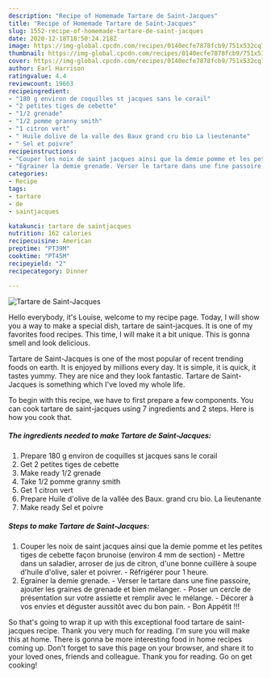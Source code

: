 ```yaml
---
description: "Recipe of Homemade Tartare de Saint-Jacques"
title: "Recipe of Homemade Tartare de Saint-Jacques"
slug: 1552-recipe-of-homemade-tartare-de-saint-jacques
date: 2020-12-18T18:50:24.218Z
image: https://img-global.cpcdn.com/recipes/0140ecfe7878fcb9/751x532cq70/tartare-de-saint-jacques-photo-principale-de-la-recette.jpg
thumbnail: https://img-global.cpcdn.com/recipes/0140ecfe7878fcb9/751x532cq70/tartare-de-saint-jacques-photo-principale-de-la-recette.jpg
cover: https://img-global.cpcdn.com/recipes/0140ecfe7878fcb9/751x532cq70/tartare-de-saint-jacques-photo-principale-de-la-recette.jpg
author: Earl Harrison
ratingvalue: 4.4
reviewcount: 19663
recipeingredient:
- "180 g environ de coquilles st jacques sans le corail"
- "2 petites tiges de cebette"
- "1/2 grenade"
- "1/2 pomme granny smith"
- "1 citron vert"
- " Huile dolive de la valle des Baux grand cru bio La lieutenante"
- " Sel et poivre"
recipeinstructions:
- "Couper les noix de saint jacques ainsi que la demie pomme et les petites tiges de cebette façon brunoise (environ 4 mm de section) Mettre dans un saladier, arroser de jus de citron, d&#39;une bonne cuillère à soupe d&#39;huile d&#39;olive, saler et poivrer. Réfrigérer pour 1 heure."
- "Egrainer la demie grenade. Verser le tartare dans une fine passoire, ajouter les graines de grenade et bien mélanger. Poser un cercle de présentation sur votre assiette et remplir avec le mélange. Décorer à vos envies et déguster aussitôt avec du bon pain.  Bon Appétit !!!"
categories:
- Recipe
tags:
- tartare
- de
- saintjacques

katakunci: tartare de saintjacques 
nutrition: 162 calories
recipecuisine: American
preptime: "PT39M"
cooktime: "PT45M"
recipeyield: "2"
recipecategory: Dinner

---
```



![Tartare de Saint-Jacques](https://img-global.cpcdn.com/recipes/0140ecfe7878fcb9/751x532cq70/tartare-de-saint-jacques-photo-principale-de-la-recette.jpg)

Hello everybody, it's Louise, welcome to my recipe page. Today, I will show you a way to make a special dish, tartare de saint-jacques. It is one of my favorites food recipes. This time, I will make it a bit unique. This is gonna smell and look delicious.

Tartare de Saint-Jacques is one of the most popular of recent trending foods on earth. It is enjoyed by millions every day. It is simple, it is quick, it tastes yummy. They are nice and they look fantastic. Tartare de Saint-Jacques is something which I've loved my whole life.




To begin with this recipe, we have to first prepare a few components. You can cook tartare de saint-jacques using 7 ingredients and 2 steps. Here is how you cook that.

<!--inarticleads1-->

##### The ingredients needed to make Tartare de Saint-Jacques:

1. Prepare 180 g environ de coquilles st jacques sans le corail
1. Get 2 petites tiges de cebette
1. Make ready 1/2 grenade
1. Take 1/2 pomme granny smith
1. Get 1 citron vert
1. Prepare  Huile d&#39;olive de la vallée des Baux. grand cru bio. La lieutenante
1. Make ready  Sel et poivre




<!--inarticleads2-->

##### Steps to make Tartare de Saint-Jacques:

1. Couper les noix de saint jacques ainsi que la demie pomme et les petites tiges de cebette façon brunoise (environ 4 mm de section) - Mettre dans un saladier, arroser de jus de citron, d&#39;une bonne cuillère à soupe d&#39;huile d&#39;olive, saler et poivrer. - Réfrigérer pour 1 heure.
1. Egrainer la demie grenade. - Verser le tartare dans une fine passoire, ajouter les graines de grenade et bien mélanger. - Poser un cercle de présentation sur votre assiette et remplir avec le mélange. - Décorer à vos envies et déguster aussitôt avec du bon pain. -  Bon Appétit !!!




So that's going to wrap it up with this exceptional food tartare de saint-jacques recipe. Thank you very much for reading. I'm sure you will make this at home. There is gonna be more interesting food in home recipes coming up. Don't forget to save this page on your browser, and share it to your loved ones, friends and colleague. Thank you for reading. Go on get cooking!
